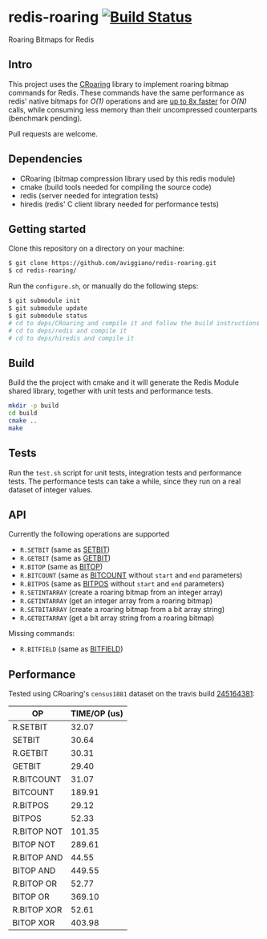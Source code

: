 redis-roaring [![Build Status](https://travis-ci.org/aviggiano/redis-roaring.svg?branch=master)](https://travis-ci.org/aviggiano/redis-roaring)
===========
Roaring Bitmaps for Redis

## Intro

This project uses the [CRoaring](https://github.com/RoaringBitmap/CRoaring) library to implement roaring bitmap commands for Redis.
These commands have the same performance as redis' native bitmaps for *O(1)* operations and are [up to 8x faster](#performance) for *O(N)*
calls, while consuming less memory than their uncompressed counterparts (benchmark pending).

Pull requests are welcome.

## Dependencies

- CRoaring (bitmap compression library used by this redis module)
- cmake (build tools needed for compiling the source code)
- redis (server needed for integration tests)
- hiredis (redis' C client library needed for performance tests)

## Getting started

Clone this repository on a directory on your machine:

```bash
$ git clone https://github.com/aviggiano/redis-roaring.git
$ cd redis-roaring/
```

Run the `configure.sh`, or manually do the following steps:

```bash
$ git submodule init
$ git submodule update
$ git submodule status
# cd to deps/CRoaring and compile it and follow the build instructions on their repository
# cd to deps/redis and compile it
# cd to deps/hiredis and compile it
```

## Build

Build the the project with cmake and it will generate the Redis Module shared library, together with unit tests and performance tests.

```bash
mkdir -p build
cd build
cmake ..
make
```

## Tests

Run the `test.sh` script for unit tests, integration tests and performance tests.
The performance tests can take a while, since they run on a real dataset of integer values.

## API

Currently the following operations are supported

- `R.SETBIT` (same as [SETBIT](https://redis.io/commands/setbit))
- `R.GETBIT` (same as [GETBIT](https://redis.io/commands/getbit))
- `R.BITOP` (same as [BITOP](https://redis.io/commands/bitop))
- `R.BITCOUNT` (same as [BITCOUNT](https://redis.io/commands/bitcount) without `start` and `end` parameters)
- `R.BITPOS` (same as [BITPOS](https://redis.io/commands/bitpos) without `start` and `end` parameters)
- `R.SETINTARRAY` (create a roaring bitmap from an integer array)
- `R.GETINTARRAY` (get an integer array from a roaring bitmap)
- `R.SETBITARRAY` (create a roaring bitmap from a bit array string)
- `R.GETBITARRAY` (get a bit array string from a roaring bitmap)

Missing commands:

- `R.BITFIELD` (same as [BITFIELD](https://redis.io/commands/bitfield))

## Performance

Tested using CRoaring's `census1881` dataset on the travis build [245164381](https://travis-ci.org/aviggiano/redis-roaring/builds/245164381):

|           OP | TIME/OP (us) |
| ------------ | ------------ |
|     R.SETBIT |        32.07 |
|       SETBIT |        30.64 |
|     R.GETBIT |        30.31 |
|       GETBIT |        29.40 |
|   R.BITCOUNT |        31.07 |
|     BITCOUNT |       189.91 |
|     R.BITPOS |        29.12 |
|       BITPOS |        52.33 |
|  R.BITOP NOT |       101.35 |
|    BITOP NOT |       289.61 |
|  R.BITOP AND |        44.55 |
|    BITOP AND |       449.55 |
|   R.BITOP OR |        52.77 |
|     BITOP OR |       369.10 |
|  R.BITOP XOR |        52.61 |
|    BITOP XOR |       403.98 |
